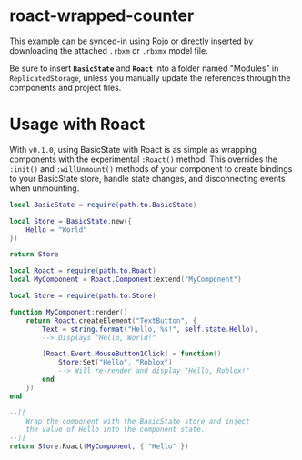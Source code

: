 # roact-wrapped-counter
This example can be synced-in using Rojo or directly inserted by downloading the attached `.rbxm` or `.rbxmx` model file.

Be sure to insert **`BasicState`** and **`Roact`** into a folder named "Modules" in `ReplicatedStorage`, unless you manually update the references through the components and project files.

# Usage with Roact
With `v0.1.0`, using BasicState with Roact is as simple as wrapping components with the experimental `:Roact()` method. This overrides the `:init()` and `:willUnmount()` methods of your component to create bindings to your BasicState store, handle state changes, and disconnecting events when unmounting.

```lua
local BasicState = require(path.to.BasicState)

local Store = BasicState.new({
    Hello = "World"
})

return Store
```

```lua
local Roact = require(path.to.Roact)
local MyComponent = Roact.Component:extend("MyComponent")

local Store = require(path.to.Store)

function MyComponent:render()
    return Roact.createElement("TextButton", {
        Text = string.format("Hello, %s!", self.state.Hello),
        --> Displays "Hello, World!"

        [Roact.Event.MouseButton1Click] = function()
            Store:Set("Hello", "Roblox")
            --> Will re-render and display "Hello, Roblox!"
        end
    })
end

--[[
    Wrap the component with the BasicState store and inject
    the value of Hello into the component state.
--]]
return Store:Roact(MyComponent, { "Hello" })
```
